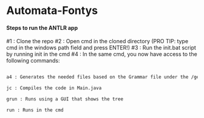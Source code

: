 # Automata-Fontys


#### Steps to run the ANTLR app ####

#1 : Clone the repo
#2 : Open cmd in the cloned directory (PRO TIP: type cmd in the windows path field and press ENTER!)
#3 : Run the init.bat script by running init in the cmd
#4 : In the same cmd, you now have access to the following commands:

```sh

a4 : Generates the needed files based on the Grammar file under the /gen/ dir

jc : Compiles the code in Main.java

grun : Runs using a GUI that shows the tree

run : Runs in the cmd


```
